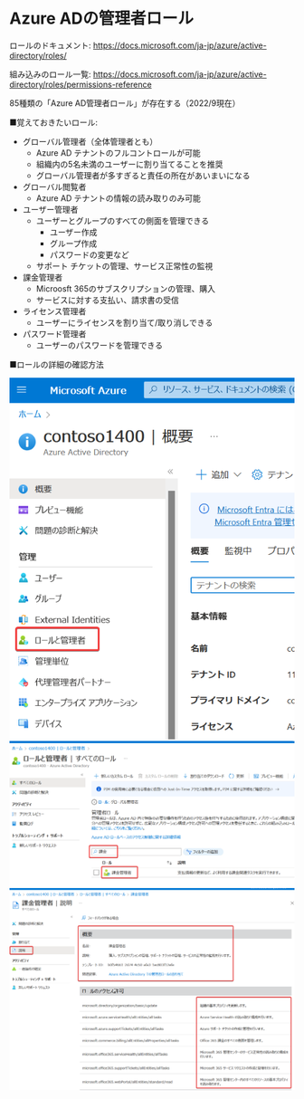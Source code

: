 # Azure ADの管理者ロール

ロールのドキュメント:
https://docs.microsoft.com/ja-jp/azure/active-directory/roles/

組み込みのロール一覧:
https://docs.microsoft.com/ja-jp/azure/active-directory/roles/permissions-reference

85種類の「Azure AD管理者ロール」が存在する（2022/9現在）

■覚えておきたいロール:

- グローバル管理者（全体管理者とも）
  - Azure AD テナントのフルコントロールが可能
  - 組織内の5名未満のユーザーに割り当てることを推奨
  - グローバル管理者が多すぎると責任の所在があいまいになる
- グローバル閲覧者
  - Azure AD テナントの情報の読み取りのみ可能
- ユーザー管理者
  - ユーザーとグループのすべての側面を管理できる
    - ユーザー作成
    - グループ作成
    - パスワードの変更など
  - サポート チケットの管理、サービス正常性の監視
- 課金管理者
  - Microosft 365のサブスクリプションの管理、購入
  - サービスに対する支払い、請求書の受信
- ライセンス管理者
  - ユーザーにライセンスを割り当て/取り消しできる
- パスワード管理者
  - ユーザーのパスワードを管理できる

■ロールの詳細の確認方法

![](images/ss-2023-02-27-22-44-02.png)
![](images/ss-2023-02-27-22-44-28.png)
![](images/ss-2023-02-27-22-44-54.png)
